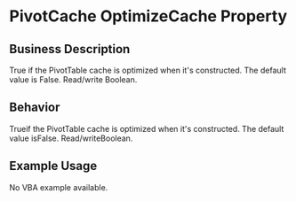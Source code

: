 # PivotCache OptimizeCache Property

## Business Description
True if the PivotTable cache is optimized when it's constructed. The default value is False. Read/write Boolean.

## Behavior
Trueif the PivotTable cache is optimized when it's constructed. The default value isFalse. Read/writeBoolean.

## Example Usage
No VBA example available.
